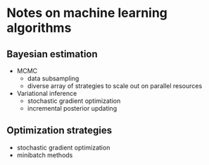 # Notes on machine learning algorithms

## Bayesian estimation

- MCMC
  + data subsampling
  + diverse array of strategies to scale out on parallel resources
- Variational inference
  + stochastic gradient optimization
  + incremental posterior updating

## Optimization strategies

- stochastic gradient optimization
- minibatch methods
